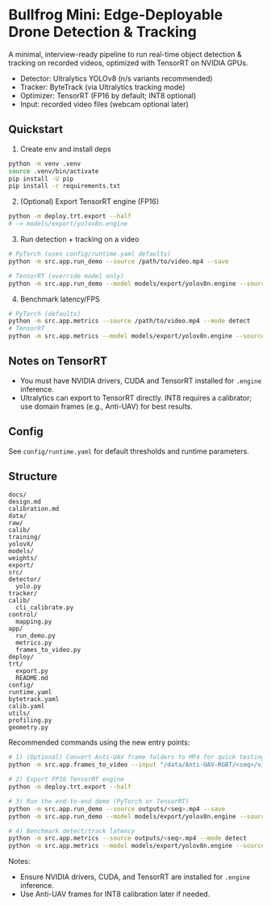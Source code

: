 # Bullfrog Mini: Edge-Deployable Drone Detection & Tracking
  
  A minimal, interview-ready pipeline to run real-time object detection & tracking on recorded videos, optimized with TensorRT on NVIDIA GPUs.
  
  - Detector: Ultralytics YOLOv8 (n/s variants recommended)
  - Tracker: ByteTrack (via Ultralytics tracking mode)
  - Optimizer: TensorRT (FP16 by default; INT8 optional)
  - Input: recorded video files (webcam optional later)

## Quickstart

1) Create env and install deps

```bash
python -m venv .venv
source .venv/bin/activate
pip install -U pip
pip install -r requirements.txt
```

2) (Optional) Export TensorRT engine (FP16)
  
  ```bash
  python -m deploy.trt.export --half
  # -> models/export/yolov8n.engine
  ```

3) Run detection + tracking on a video
  
  ```bash
  # PyTorch (uses config/runtime.yaml defaults)
  python -m src.app.run_demo --source /path/to/video.mp4 --save

  # TensorRT (override model only)
  python -m src.app.run_demo --model models/export/yolov8n.engine --source /path/to/video.mp4 --save
  ```

4) Benchmark latency/FPS
  
  ```bash
  # PyTorch (defaults)
  python -m src.app.metrics --source /path/to/video.mp4 --mode detect
  # TensorRT
  python -m src.app.metrics --model models/export/yolov8n.engine --source /path/to/video.mp4 --mode track
  ```

## Notes on TensorRT

- You must have NVIDIA drivers, CUDA and TensorRT installed for `.engine` inference.
- Ultralytics can export to TensorRT directly. INT8 requires a calibrator; use domain frames (e.g., Anti-UAV) for best results.
## Config

See `config/runtime.yaml` for default thresholds and runtime parameters.

## Structure
  
  ```
docs/
  design.md
  calibration.md
data/
  raw/
  calib/
training/
  yolovX/
models/
  weights/
  export/
src/
  detector/
    yolo.py
  tracker/
  calib/
    cli_calibrate.py
  control/
    mapping.py
  app/
    run_demo.py
    metrics.py
    frames_to_video.py
deploy/
  trt/
    export.py
    README.md
config/
  runtime.yaml
  bytetrack.yaml
  calib.yaml
utils/
  profiling.py
  geometry.py
  ```

Recommended commands using the new entry points:
  
  ```bash
  # 1) (Optional) Convert Anti-UAV frame folders to MP4 for quick testing
  python -m src.app.frames_to_video --input "/data/Anti-UAV-RGBT/<seq>/visible/*.jpg" --fps 25
  
  # 2) Export FP16 TensorRT engine
  python -m deploy.trt.export --half
  
  # 3) Run the end-to-end demo (PyTorch or TensorRT)
  python -m src.app.run_demo --source outputs/<seq>.mp4 --save
  python -m src.app.run_demo --model models/export/yolov8n.engine --source outputs/<seq>.mp4 --save
  
  # 4) Benchmark detect/track latency
  python -m src.app.metrics --source outputs/<seq>.mp4 --mode detect
  python -m src.app.metrics --model models/export/yolov8n.engine --source outputs/<seq>.mp4 --mode track
  ```

Notes:
- Ensure NVIDIA drivers, CUDA, and TensorRT are installed for `.engine` inference.
- Use Anti-UAV frames for INT8 calibration later if needed.
